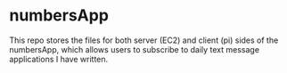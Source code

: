 # numbersApp
This repo stores the files for both server (EC2) and client (pi) sides of the numbersApp, which allows users to subscribe to daily text message applications I have written.
